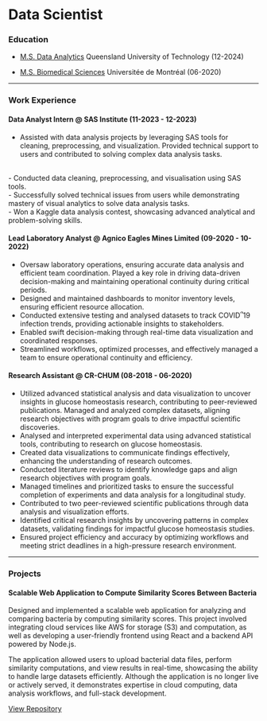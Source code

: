 # Data Scientist

### Education
- <u>M.S. Data Analytics</u> Queensland University of Technology (12-2024)

- <u>M.S. Biomedical Sciences</u> Universitée de Montréal (06-2020)
  
---
### Work Experience

#### Data Analyst Intern @ SAS Institute (11-2023 - 12-2023)
-	Assisted with data analysis projects by leveraging SAS tools for cleaning, preprocessing, and visualization. Provided technical support to users and contributed to solving complex data analysis tasks.
<br />
-	Conducted data cleaning, preprocessing, and visualisation using SAS tools.
<br />
-	Successfully solved technical issues from users while demonstrating mastery of visual analytics to solve data analysis tasks.
<br />
-	Won a Kaggle data analysis contest, showcasing advanced analytical and problem-solving skills.

#### Lead Laboratory Analyst @ Agnico Eagles Mines Limited (09-2020 - 10-2022)
-	Oversaw laboratory operations, ensuring accurate data analysis and efficient team coordination. Played a key role in driving data-driven decision-making and maintaining operational continuity during critical periods.
-	Designed and maintained dashboards to monitor inventory levels, ensuring efficient resource allocation.
-	Conducted extensive testing and analysed datasets to track COVID՞19 infection trends, providing actionable insights to stakeholders.
-	Enabled swift decision-making through real-time data visualization and coordinated responses.
-	Streamlined workflows, optimized processes, and effectively managed a team to ensure operational continuity and efficiency.

#### Research Assistant @ CR-CHUM (08-2018 - 06-2020)
-	Utilized advanced statistical analysis and data visualization to uncover insights in glucose homeostasis research, contributing to peer-reviewed publications. Managed and analyzed complex datasets, aligning research objectives with program goals to drive impactful scientific discoveries.
-	Analysed and interpreted experimental data using advanced statistical tools, contributing to research on glucose homeostasis.
-	Created data visualizations to communicate findings effectively, enhancing the understanding of research outcomes.
-	Conducted literature reviews to identify knowledge gaps and align research objectives with program goals.
-	Managed timelines and prioritized tasks to ensure the successful completion of experiments and data analysis for a longitudinal study.
-	Contributed to two peer-reviewed scientific publications through data analysis and visualization efforts.
-	Identified critical research insights by uncovering patterns in complex datasets, validating findings for impactful glucose homeostasis studies.
-	Ensured project efficiency and accuracy by optimizing workflows and meeting strict deadlines in a high-pressure research environment.

---
### Projects

#### Scalable Web Application to Compute Similarity Scores Between Bacteria
Designed and implemented a scalable web application for analyzing and comparing bacteria by computing similarity scores. This project involved integrating cloud services like AWS for storage (S3) and computation, as well as developing a user-friendly frontend using React and a backend API powered by Node.js.

The application allowed users to upload bacterial data files, perform similarity computations, and view results in real-time, showcasing the ability to handle large datasets efficiently. Although the application is no longer live or actively served, it demonstrates expertise in cloud computing, data analysis workflows, and full-stack development.

[View Repository](https://github.com/ArthurG-data/web-app-bacteria-comp)

